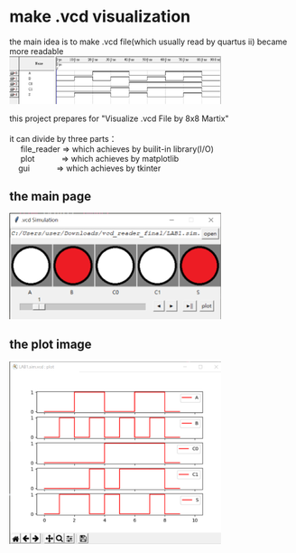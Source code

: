 # make .vcd visualization
the main idea is to make .vcd file(which usually read by quartus ii) became more readable
<br>
<img src="/picture/img_quartusii.png" width="375" />

this project prepares for "Visualize .vcd File by 8x8 Martix"<br><br>
it can divide by three parts：<br>&nbsp;&nbsp;&nbsp;&nbsp;
    file_reader 
                => which achieves by builit-in library(I/O)<br>&nbsp;&nbsp;&nbsp;&nbsp;
    plot        &nbsp;&nbsp;&nbsp;&nbsp;&nbsp;&nbsp;&nbsp;&nbsp;&nbsp;&nbsp;
                => which achieves by matplotlib<br>&nbsp;&nbsp;&nbsp;
    gui         &nbsp;&nbsp;&nbsp;&nbsp;&nbsp;&nbsp;&nbsp;&nbsp;&nbsp;&nbsp;
                => which achieves by tkinter<br>


## the main page
<img src="/picture/img_main.png" width="375" />


## the plot image
<img src="/picture/img_plot.png" width="375" />


